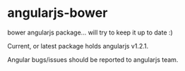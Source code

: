 angularjs-bower
===============

bower angularjs package... will try to keep it up to date :)

Current, or latest package holds angularjs v1.2.1.

Angular bugs/issues should be reported to angularjs team.

